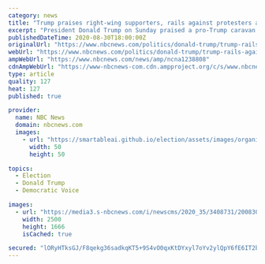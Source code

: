 ```yaml
---
category: news
title: "Trump praises right-wing supporters, rails against protesters after unrest in Portland"
excerpt: "President Donald Trump on Sunday praised a pro-Trump caravan of activists whose presence appeared to contribute to violent clashes Saturday in Portland, Oregon. The day after a man was shot and ..."
publishedDateTime: 2020-08-30T18:00:00Z
originalUrl: "https://www.nbcnews.com/politics/donald-trump/trump-rails-against-protesters-following-unrest-portland-n1238808"
webUrl: "https://www.nbcnews.com/politics/donald-trump/trump-rails-against-protesters-following-unrest-portland-n1238808"
ampWebUrl: "https://www.nbcnews.com/news/amp/ncna1238808"
cdnAmpWebUrl: "https://www-nbcnews-com.cdn.ampproject.org/c/s/www.nbcnews.com/news/amp/ncna1238808"
type: article
quality: 127
heat: 127
published: true

provider:
  name: NBC News
  domain: nbcnews.com
  images:
    - url: "https://smartableai.github.io/election/assets/images/organizations/nbcnews.com-50x50.jpg"
      width: 50
      height: 50

topics:
  - Election
  - Donald Trump
  - Democratic Voice

images:
  - url: "https://media3.s-nbcnews.com/i/newscms/2020_35/3408731/200830-donald-trump-rally-jm-1042_db58f088a0fec4c65ff61b2d9c30c8de.jpg"
    width: 2500
    height: 1666
    isCached: true

secured: "lORyHTksGJ/F8qekg36sadkqKT5+9S4vO0qxKtDYxyl7oYv2ylQpY6fE6IT2bEVHX1jeCfCNKy0SNE/+rJDmBY6jhuiKHSVS3Nl3An17CNDScZFDnDXoogr+FDPXwAuj3dEWJEpw5N+bS54h0tEvn1/4rWXFljVBvo/2FrNy3L3T1xXDvSdIrsNGN2XQCQwDbU6VA22C0EHUdUponH8nfjfZ+BiLKbsShZBQ/Pm1Gdlg+8yqSVGVRdpVVoGmuShfM6xEDOQjq0PRi0KSZtsTjH4eHuFYZ3UtpSm4kOK5AioDn0/Vv4Mvan8nwJDNxuAfnqdVMXuA68RwfhfaldGV4QXblVO1hovE+QBZtQRLgg4=;tI+ncizIItxrFkCAY3jMxw=="
---
```


